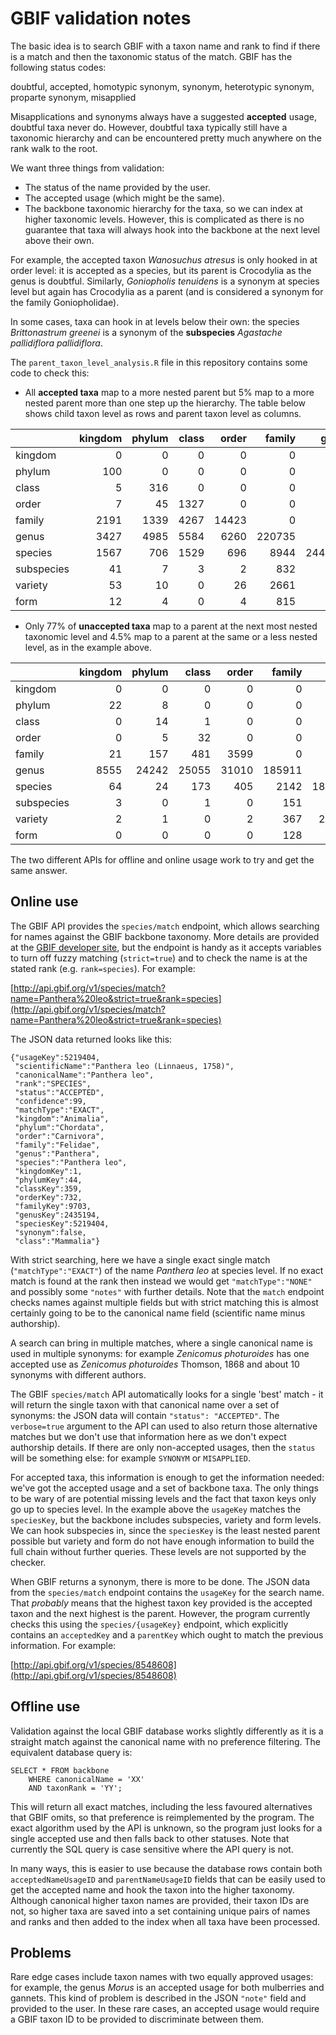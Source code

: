# GBIF validation notes

The basic idea is to search GBIF with a taxon name and rank to find if there is
a match and then the taxonomic status of the match. GBIF has the following
status codes:

  doubtful, accepted, homotypic synonym, synonym,
  heterotypic synonym, proparte synonym, misapplied

Misapplications and synonyms always have a suggested **accepted** usage,
doubtful taxa never do. However, doubtful taxa typically still have a taxonomic
hierarchy and can be encountered pretty much anywhere on the rank walk to the
root.

We want three things from validation:

* The status of the name provided by the user.
* The accepted usage (which might be the same).
* The backbone taxonomic hierarchy for the taxa, so we can index at higher
  taxonomic levels. However, this is complicated as there is no guarantee that
  taxa will always hook into the backbone at the next level above their own.

For example, the accepted taxon _Wanosuchus atresus_ is only hooked in at order
level: it is accepted as a species, but its parent is Crocodylia as the genus is
doubtful. Similarly, _Goniopholis tenuidens_ is a synonym at species level but
again has Crocodylia as a parent (and is considered a synonym for the family
Goniopholidae).

In some cases, taxa can hook in at levels below their own: the species
_Brittonastrum greenei_ is a synonym of the **subspecies** _Agastache
pallidiflora pallidiflora_.

The `parent_taxon_level_analysis.R` file in this repository contains some code
to check this:

* All **accepted taxa** map to a more nested parent but 5% map to a more nested parent
  more than one step up the hierarchy. The table below shows child taxon level as rows
  and parent taxon level as columns.

<!-- markdownlint-disable MD013 -->
|           | kingdom| phylum| class| order| family|   genus| species| subspecies| variety| form|
|:----------|-------:|------:|-----:|-----:|------:|-------:|-------:|----------:|-------:|----:|
|kingdom    |       0|      0|     0|     0|      0|       0|       0|          0|       0|    0|
|phylum     |     100|      0|     0|     0|      0|       0|       0|          0|       0|    0|
|class      |       5|    316|     0|     0|      0|       0|       0|          0|       0|    0|
|order      |       7|     45|  1327|     0|      0|       0|       0|          0|       0|    0|
|family     |    2191|   1339|  4267| 14423|      0|       0|       0|          0|       0|    0|
|genus      |    3427|   4985|  5584|  6260| 220735|       0|       0|          0|       0|    0|
|species    |    1567|    706|  1529|   696|   8944| 2449414|       0|          0|       0|    0|
|subspecies |      41|      7|     3|     2|    832|     268|  200902|          0|       0|    0|
|variety    |      53|     10|     0|    26|   2661|      50|   82914|         32|       0|    0|
|form       |      12|      4|     0|     4|    815|      18|   19272|          0|      56|    0|
<!-- markdownlint-enable MD013 -->

* Only 77% of **unaccepted taxa** map to a parent at the next most nested
  taxonomic level and 4.5% map to a parent at the same or a less nested level,
  as in the example above.

<!-- markdownlint-disable MD013 -->
|           | kingdom| phylum| class| order| family|   genus| species| subspecies| variety| form|
|:----------|-------:|------:|-----:|-----:|------:|-------:|-------:|----------:|-------:|----:|
|kingdom    |       0|      0|     0|     0|      0|       0|       0|          0|       0|    0|
|phylum     |      22|      8|     0|     0|      0|       0|       0|          0|       0|    0|
|class      |       0|     14|     1|     0|      0|       0|       0|          0|       0|    0|
|order      |       0|      5|    32|     0|      0|       0|       0|          0|       0|    0|
|family     |      21|    157|   481|  3599|      0|       0|       0|          0|       0|    0|
|genus      |    8555|  24242| 25055| 31010| 185911|       0|       0|          0|       0|    0|
|species    |      64|     24|   173|   405|   2142| 1886329|  121225|         84|       5|    0|
|subspecies |       3|      0|     1|     0|    151|   77512|   26266|         13|       0|    0|
|variety    |       2|      1|     0|     2|    367|  212954|   50062|         47|       4|    0|
|form       |       0|      0|     0|     0|    128|   48126|   10449|          3|       2|    0|
<!-- markdownlint-enable MD013 -->

The two different APIs for offline and online usage work to try and get the same
answer.

## Online use

The GBIF API provides the `species/match` endpoint, which allows searching for
names against the GBIF backbone taxonomy. More details are provided at the [GBIF
developer site](https://www.gbif.org/developer/species), but the endpoint is
handy as it accepts variables to turn off fuzzy matching (`strict=true`) and to
check the name is at the stated rank (e.g. `rank=species`). For example:

[http://api.gbif.org/v1/species/match?name=Panthera%20leo&strict=true&rank=species](http://api.gbif.org/v1/species/match?name=Panthera%20leo&strict=true&rank=species)

The JSON data returned looks like this:

```{json}
{"usageKey":5219404,
 "scientificName":"Panthera leo (Linnaeus, 1758)",
 "canonicalName":"Panthera leo",
 "rank":"SPECIES",
 "status":"ACCEPTED",
 "confidence":99,
 "matchType":"EXACT",
 "kingdom":"Animalia",
 "phylum":"Chordata",
 "order":"Carnivora",
 "family":"Felidae",
 "genus":"Panthera",
 "species":"Panthera leo",
 "kingdomKey":1,
 "phylumKey":44,
 "classKey":359,
 "orderKey":732,
 "familyKey":9703,
 "genusKey":2435194,
 "speciesKey":5219404,
 "synonym":false,
 "class":"Mammalia"}
```

With strict searching, here we have a single exact single match
(`"matchType":"EXACT"`) of the name _Panthera leo_ at species level. If no exact
match is found at the rank then instead we would get `"matchType":"NONE"` and
possibly some `"notes"` with further details. Note that the `match` endpoint
checks names against multiple fields but with strict matching this is almost
certainly going to be to the canonical name field (scientific name minus
authorship).

A search can bring in multiple matches, where a single canonical name is used in
multiple synonyms: for example _Zenicomus photuroides_ has one accepted use as
_Zenicomus photuroides_ Thomson, 1868 and about 10 synonyms with different
authors.

The GBIF `species/match` API automatically looks for a single 'best' match - it
will return the single taxon with that canonical name over a set of synonyms:
the JSON data will contain `"status": "ACCEPTED"`. The `verbose=true` argument
to the API can used to also return those alternative matches but we don't use
that information here as we don't expect authorship details. If there are only
non-accepted usages, then the `status` will be something else: for example
`SYNONYM` or `MISAPPLIED`.

For accepted taxa, this information is enough to get the information needed:
we've got the accepted usage and a set of backbone taxa. The only things to be
wary of are potential missing levels and the fact that taxon keys only go up to
species level. In the example above the `usageKey` matches the `speciesKey`, but
the backbone includes subspecies, variety and form levels. We can hook
subspecies in, since the `speciesKey` is the least nested parent possible but
variety and form do not have enough information to build the full chain without
further queries. These levels are not supported by the checker.

When GBIF returns a synonym, there is more to be done. The JSON data from the
`species/match` endpoint contains the `usageKey` for the search name. That
_probably_ means that the highest taxon key provided is the accepted taxon and
the next highest is the parent. However, the program currently checks this using
the `species/{usageKey}` endpoint, which explicitly contains an `acceptedKey` and
a `parentKey` which ought to match the previous information. For example:

[http://api.gbif.org/v1/species/8548608](http://api.gbif.org/v1/species/8548608)

## Offline use

Validation against the local GBIF database works slightly differently as it is a
straight match against the canonical name with no preference filtering. The
equivalent database query is:

```{SQL}
SELECT * FROM backbone
    WHERE canonicalName = 'XX'
    AND taxonRank = 'YY';
```

This will return all exact matches, including the less favoured alternatives
that GBIF omits, so that preference is reimplemented by the program. The exact
algorithm used by the API is unknown, so the program just looks for a single
accepted use and then falls back to other statuses. Note that currently the SQL
query is case sensitive where the API query is not.

In many ways, this is easier to use because the database rows contain both
`acceptedNameUsageID` and `parentNameUsageID` fields that can be easily used to
get the accepted name and hook the taxon into the higher taxonomy. Although
canonical higher taxon names are provided, their taxon IDs are not, so higher
taxa are saved into a set containing unique pairs of names and ranks and then
added to the index when all taxa have been processed.

## Problems

Rare edge cases include taxon names with two equally approved usages: for
example, the genus _Morus_ is an accepted usage for both mulberries and gannets.
This kind of problem is described in the JSON `"note"` field and provided to the
user. In these rare cases, an accepted usage would require a GBIF taxon ID to be
provided to discriminate between them.
